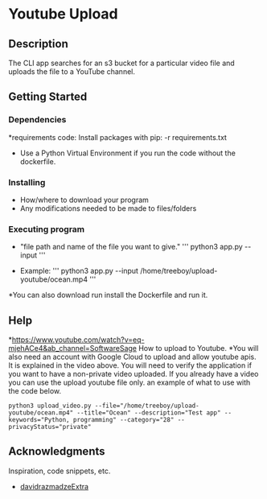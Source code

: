 # Youtube Upload


## Description

The CLI app searches for an s3 bucket for a particular video file and uploads the file to a YouTube channel.

## Getting Started

### Dependencies

*requirements code: Install packages with pip: -r requirements.txt
* Use a Python Virtual Environment if you run the code without the dockerfile.

### Installing

* How/where to download your program
* Any modifications needed to be made to files/folders

### Executing program
* "file path and name of the file you want to give."
'''
python3 app.py --input
'''

* Example:
  '''
  python3 app.py --input /home/treeboy/upload-youtube/ocean.mp4
  '''

*You can also download run install the Dockerfile and run it.

## Help

*https://www.youtube.com/watch?v=eq-mjehACe4&ab_channel=SoftwareSage    How to upload to Youtube.
*You will also need an account with Google Cloud to upload and allow youtube apis. It is explained in the video above. You will need to verify the application if you want to have a non-private video uploaded. 
If you already have a video you can use the upload youtube file only. an example of what to use with the code below.
```
python3 upload_video.py --file="/home/treeboy/upload-youtube/ocean.mp4" --title="Ocean" --description="Test app" --keywords="Python, programming" --category="28" --privacyStatus="private"
```


## Acknowledgments

Inspiration, code snippets, etc.
* [davidrazmadzeExtra]([https://gist.github.com/fvcproductions/1bfc2d4aecb01a834b46](https://github.com/davidrazmadzeExtra/YouTube_Python3_Upload_Video)https://github.com/davidrazmadzeExtra/YouTube_Python3_Upload_Video)
